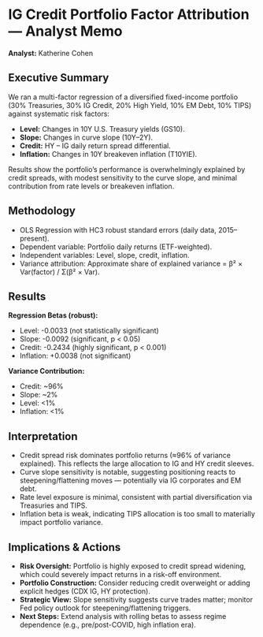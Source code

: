 

# IG Credit Portfolio Factor Attribution — Analyst Memo  
  
**Analyst:** Katherine Cohen  

## Executive Summary  
We ran a multi-factor regression of a diversified fixed-income portfolio (30% Treasuries, 30% IG Credit, 20% High Yield, 10% EM Debt, 10% TIPS) against systematic risk factors:  

- **Level:** Changes in 10Y U.S. Treasury yields (GS10).  
- **Slope:** Changes in curve slope (10Y–2Y).  
- **Credit:** HY – IG daily return spread differential.  
- **Inflation:** Changes in 10Y breakeven inflation (T10YIE).  

Results show the portfolio’s performance is overwhelmingly explained by credit spreads, with modest sensitivity to the curve slope, and minimal contribution from rate levels or breakeven inflation.  

## Methodology  
- OLS Regression with HC3 robust standard errors (daily data, 2015–present).  
- Dependent variable: Portfolio daily returns (ETF-weighted).  
- Independent variables: Level, slope, credit, inflation.  
- Variance attribution: Approximate share of explained variance = β² × Var(factor) / Σ(β² × Var).  

## Results  
**Regression Betas (robust):**  
- Level: -0.0033 (not statistically significant)  
- Slope: -0.0092 (significant, p < 0.05)  
- Credit: -0.2434 (highly significant, p < 0.001)  
- Inflation: +0.0038 (not significant)  

**Variance Contribution:**  
- Credit: ~96%  
- Slope: ~2%  
- Level: <1%  
- Inflation: <1%  

## Interpretation  
- Credit spread risk dominates portfolio returns (≈96% of variance explained). This reflects the large allocation to IG and HY credit sleeves.  
- Curve slope sensitivity is notable, suggesting positioning reacts to steepening/flattening moves — potentially via IG corporates and EM debt.  
- Rate level exposure is minimal, consistent with partial diversification via Treasuries and TIPS.  
- Inflation beta is weak, indicating TIPS allocation is too small to materially impact portfolio variance.  

## Implications & Actions  
- **Risk Oversight:** Portfolio is highly exposed to credit spread widening, which could severely impact returns in a risk-off environment.  
- **Portfolio Construction:** Consider reducing credit overweight or adding explicit hedges (CDX IG, HY protection).  
- **Strategic View:** Slope sensitivity suggests curve trades matter; monitor Fed policy outlook for steepening/flattening triggers.  
- **Next Steps:** Extend analysis with rolling betas to assess regime dependence (e.g., pre/post-COVID, high inflation era).  
